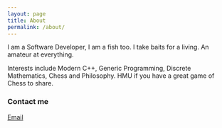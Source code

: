 ```yaml
---
layout: page
title: About
permalink: /about/
---
```


I am a Software Developer, I am a fish too. I take baits for a living. An amateur at everything.

Interests include Modern C++, Generic Programming, Discrete Mathematics, Chess and Philosophy. HMU if you have a great game of Chess to share.

### Contact me

[Email](mailto:azbycs@gmail.com)

